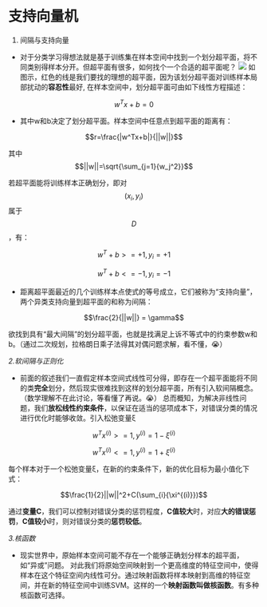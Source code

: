 # 支持向量机
1. 间隔与支持向量


- 对于分类学习得想法就是基于训练集在样本空间中找到一个划分超平面，将不同类别得样本分开。但超平面有很多，如何找个一个合适的超平面呢？
	![](pic/超平面.png)
	如图示，红色的线是我们要找的理想的超平面，因为该划分超平面对训练样本局部扰动的**容忍性**最好, 在样本空间中，划分超平面可由如下线性方程描述：

$$w^Tx+b=0$$

- 其中w和b决定了划分超平面。样本空间中任意点到超平面的距离有：

$$r=\frac{|w^Tx+b|}{||w||}$$

其中$$||w||=\sqrt{\sum_{j=1}{w_j^2}}$$

若超平面能将训练样本正确划分，即对 $$(x_i,y_i)$$属于 $$D$$ ，有：

$$w^T+b>=+1, y_i=+1$$

$$w^T+b<=-1,y_i=-1$$

- 距离超平面最近的几个训练样本点使式的等号成立，它们被称为“支持向量”，两个异类支持向量到超平面的和称为间隔：

$$\frac{2}{||w||} = \gamma$$

欲找到具有“最大间隔”的划分超平面，也就是找满足上诉不等式中的约束参数w和b。（通过二次规划，拉格朗日乘子法得其对偶问题求解，看不懂，😭）

*2.软间隔与正则化*
- 前面的叙述我们一直假定样本空间式线性可分得，即存在一个超平面能将不同的类**完全**划分，然后现实很难找到这样的划分超平面，所有引入软间隔概念。（数学理解不在此讨论，等看懂了再说。😭）
总而概知，为解决非线性问题，我们**放松线性约束条件**，以保证在适当的惩项成本下，对错误分类的情况进行优化时能够收敛。引入松弛变量ξ

$$w^Tx^{(i)}>=1, y^{(i)}=1-\xi^{(i)}$$

$$w^Tx^{(i)}<=1, y^{(i)}=1+\xi^{(i)}$$

每个样本对于一个松弛变量ξ，在新的约束条件下，新的优化目标为最小值化下式：

$$\frac{1}{2}||w||^2+C(\sum_{i}{\xi^{(i)}})$$

通过**变量C**，我们可以控制对错误分类的惩罚程度，**C值较大**时，对应**大的错误惩罚**，**C值较小**时，则对错误分类的**惩罚较低**。

*3.核函数*
- 现实世界中，原始样本空间可能不存在一个能够正确划分样本的超平面，如“异或”问题。
对此我们将原始空间映射到一个更高维度的特征空间中，使得样本在这个特征空间内线性可分。通过映射函数将样本映射到高维的特征空间，并在新的特征空间中训练SVM。这样的一个**映射函数叫做核函数**。有多种核函数可选择。




